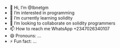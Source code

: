 - 👋 Hi, I’m @Ibnetgm
- 👀 I’m interested in programming 
- 🌱 I’m currently learning solidity
- 💞️ I’m looking to collaborate on solidity programmers 
- 📫 How to reach me WhatsApp +2347026340107
- 😄 Pronouns: ...
- ⚡ Fun fact: ...

<!---
Ibnetgm/Ibnetgm is a ✨ special ✨ repository because its `README.md` (this file) appears on your GitHub profile.
You can click the Preview link to take a look at your changes.
--->

